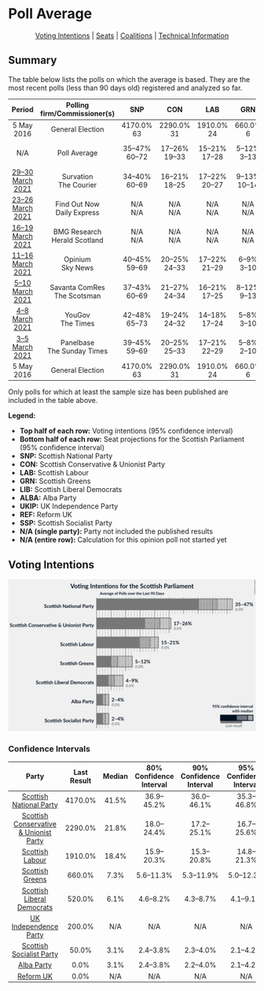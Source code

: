 # Poll Average

<p align="center"><a href="#voting-intentions">Voting Intentions</a> | <a href="#seats">Seats</a> | <a href="#coalitions">Coalitions</a> | <a href="#technical-information">Technical Information</a></p>

## Summary

The table below lists the polls on which the average is based. They are the most recent polls (less than 90 days old) registered and analyzed so far.

| Period     | Polling firm/Commissioner(s) | SNP | CON | LAB | GRN | LIB | ALBA | UKIP | REF | SSP |
|:----------:|:----------------------------:|:--:|:--:|:--:|:--:|:--:|:--:|:--:|:--:|:--:|
| 5 May 2016 | General Election | 4170.0% <br> 63 | 2290.0% <br> 31 | 1910.0% <br> 24 | 660.0% <br> 6 | 520.0% <br> 5 | 0.0% <br> 0 | 200.0% <br> 0 | 0.0% <br> 0 | 50.0% <br> 0 |
| N/A | Poll Average | 35–47% <br> 60–72 | 17–26% <br> 19–33 | 15–21% <br> 17–28 | 5–12% <br> 3–13 | 4–9% <br> 2–10 | 2–4% <br> 0 | N/A <br> N/A | N/A <br> N/A | 2–4% <br> 0–2 |
| [29–30 March 2021](2021-03-30-Survation.html) | Survation <br> The Courier | 34–40% <br> 60–69 | 16–21% <br> 18–25 | 17–22% <br> 20–27 | 9–13% <br> 10–14 | 6–10% <br> 5–10 | 2–4% <br> 0 | N/A <br> N/A | N/A <br> N/A | N/A <br> N/A |
| [23–26 March 2021](2021-03-26-FindOutNow.html) | Find Out Now <br> Daily Express | N/A <br> N/A | N/A <br> N/A | N/A <br> N/A | N/A <br> N/A | N/A <br> N/A | N/A <br> N/A | N/A <br> N/A | N/A <br> N/A | N/A <br> N/A |
| [16–19 March 2021](2021-03-19-BMGResearch.html) | BMG Research <br> Herald Scotland | N/A <br> N/A | N/A <br> N/A | N/A <br> N/A | N/A <br> N/A | N/A <br> N/A | N/A <br> N/A | N/A <br> N/A | N/A <br> N/A | N/A <br> N/A |
| [11–16 March 2021](2021-03-16-Opinium.html) | Opinium <br> Sky News | 40–45% <br> 59–69 | 20–25% <br> 24–33 | 17–22% <br> 21–29 | 6–9% <br> 3–10 | 4–6% <br> 2–6 | N/A <br> N/A | N/A <br> N/A | N/A <br> N/A | N/A <br> N/A |
| [5–10 March 2021](2021-03-10-SavantaComRes.html) | Savanta ComRes <br> The Scotsman | 37–43% <br> 60–69 | 21–27% <br> 24–34 | 16–21% <br> 17–25 | 8–12% <br> 9–13 | 5–8% <br> 3–7 | N/A <br> N/A | N/A <br> N/A | N/A <br> N/A | N/A <br> N/A |
| [4–8 March 2021](2021-03-08-YouGov.html) | YouGov <br> The Times | 42–48% <br> 65–73 | 19–24% <br> 24–32 | 14–18% <br> 17–24 | 5–8% <br> 3–10 | 4–6% <br> 2–6 | N/A <br> N/A | N/A <br> N/A | N/A <br> N/A | 2–4% <br> 0–2 |
| [3–5 March 2021](2021-03-05-Panelbase.html) | Panelbase <br> The Sunday Times | 39–45% <br> 59–69 | 20–25% <br> 25–33 | 17–21% <br> 22–29 | 5–8% <br> 2–10 | 6–9% <br> 5–9 | N/A <br> N/A | N/A <br> N/A | N/A <br> N/A | N/A <br> N/A |
| 5 May 2016 | General Election | 4170.0% <br> 63 | 2290.0% <br> 31 | 1910.0% <br> 24 | 660.0% <br> 6 | 520.0% <br> 5 | 0.0% <br> 0 | 200.0% <br> 0 | 0.0% <br> 0 | 50.0% <br> 0 |

Only polls for which at least the sample size has been published are included in the table above.

**Legend:**
+ **Top half of each row:** Voting intentions (95% confidence interval)
+ **Bottom half of each row:** Seat projections for the Scottish Parliament (95% confidence interval)
+ **SNP:** Scottish National Party
+ **CON:** Scottish Conservative & Unionist Party
+ **LAB:** Scottish Labour
+ **GRN:** Scottish Greens
+ **LIB:** Scottish Liberal Democrats
+ **ALBA:** Alba Party
+ **UKIP:** UK Independence Party
+ **REF:** Reform UK
+ **SSP:** Scottish Socialist Party
+ **N/A (single party):** Party not included the published results
+ **N/A (entire row):** Calculation for this opinion poll not started yet

## Voting Intentions

![Graph with voting intentions not yet produced](average.png "Voting Intentions")

### Confidence Intervals

| Party | Last Result | Median | 80% Confidence Interval | 90% Confidence Interval | 95% Confidence Interval | 99% Confidence Interval |
|:-----:|:-----------:|:------:|:-----------------------:|:-----------------------:|:-----------------------:|:-----------------------:|
| <a href="#scottish-national-party">Scottish National Party</a> | 4170.0% | 41.5% | 36.9–45.2% |36.0–46.1% | 35.3–46.8% | 34.1–48.0% |
| <a href="#scottish-conservative-&-unionist-party">Scottish Conservative & Unionist Party</a> | 2290.0% | 21.8% | 18.0–24.4% |17.2–25.1% | 16.7–25.6% | 15.8–26.7% |
| <a href="#scottish-labour">Scottish Labour</a> | 1910.0% | 18.4% | 15.9–20.3% |15.3–20.8% | 14.8–21.3% | 14.0–22.1% |
| <a href="#scottish-greens">Scottish Greens</a> | 660.0% | 7.3% | 5.6–11.3% |5.3–11.9% | 5.0–12.3% | 4.6–13.1% |
| <a href="#scottish-liberal-democrats">Scottish Liberal Democrats</a> | 520.0% | 6.1% | 4.6–8.2% |4.3–8.7% | 4.1–9.1% | 3.7–9.9% |
| <a href="#uk-independence-party">UK Independence Party</a> | 200.0% | N/A | N/A |N/A | N/A | N/A |
| <a href="#scottish-socialist-party">Scottish Socialist Party</a> | 50.0% | 3.1% | 2.4–3.8% |2.3–4.0% | 2.1–4.2% | 1.9–4.6% |
| <a href="#alba-party">Alba Party</a> | 0.0% | 3.1% | 2.4–3.8% |2.2–4.0% | 2.1–4.2% | 1.9–4.7% |
| <a href="#reform-uk">Reform UK</a> | 0.0% | N/A | N/A |N/A | N/A | N/A |

